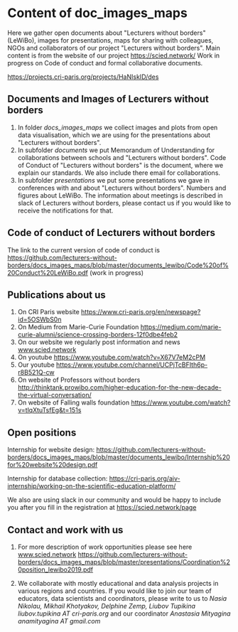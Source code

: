 # Content of doc_images_maps
Here we gather open documents about "Lecturers without borders" (LeWiBo), images for presentations, maps for sharing with colleagues, NGOs and collaborators of our project "Lecturers without borders". 
Main content is from the website of our project https://scied.network/
Work in progress on Code of conduct and formal collaborative documents.

https://projects.cri-paris.org/projects/HaNIskID/des

## Documents and Images of Lecturers without borders
1. In folder *docs_images_maps* we collect images and plots from open data visualisation, which we are using for the presentations about "Lecturers without borders".
2. In subfolder *documents* we put Memorandum of Understanding for collaborations between schools and "Lecturers without borders". 
Code of Conduct of "Lecturers without borders" is the document, where we explain our standards. We also include there email for collaborations.
3. In subfolder *presentations* we put some presentations we gave in conferences with and about "Lecturers without borders". Numbers and figures about LeWiBo.
The information about meetings is described in slack of Lecturers without borders, please contact us if you would like to receive the notifications for that. 

## Code of conduct of Lecturers without borders
The link to the current version of code of conduct is https://github.com/lecturers-without-borders/docs_images_maps/blob/master/documents_lewibo/Code%20of%20Conduct%20LeWiBo.pdf 
(work in progress)

## Publications about us
1. On CRI Paris website https://www.cri-paris.org/en/newspage?id=5OSWbS0n 
2. On Medium from Marie-Curie Foundation https://medium.com/marie-curie-alumni/science-crossing-borders-12f0dbe4feb2
3. On our website we regularly post information and news www.scied.network
4. On youtube https://www.youtube.com/watch?v=X67V7eM2cPM
5. Our youtube https://www.youtube.com/channel/UCPjTcBFIth6p-r8B521Q-cw 
6. On website of Professors without borders http://thinktank.prowibo.com/higher-education-for-the-new-decade-the-virtual-conversation/ 
7. On website of Falling walls foundation https://www.youtube.com/watch?v=tlqXtuTsfEg&t=151s

## Open positions 
Internship for website design:
https://github.com/lecturers-without-borders/docs_images_maps/blob/master/documents_lewibo/Internship%20for%20website%20design.pdf

Internship for database collection:
https://cri-paris.org/aiv-internship/working-on-the-scientific-education-platform/

We also are using slack in our community and would be happy to include you after you fill in the registration at https://scied.network/page

## Contact and work with us 
1. For more description of work opportunities please see here www.scied.network
https://github.com/lecturers-without-borders/docs_images_maps/blob/master/presentations/Coordination%20position_lewibo2019.pdf

2. We collaborate with mostly educational and data analysis projects in various regions and countries. If you would like to join our team of educators, data scientists and coordinators, please write to us to 
*Nasia Nikolau, Mikhail Khotyakov, Delphine Zemp, Liubov Tupikina liubov.tupikina AT cri-paris.org* and our coordinator
*Anastasia Mityagina anamityagina AT gmail.com*



